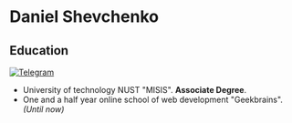 # Daniel Shevchenko
## Education
[![Telegram](https://upload.wikimedia.org/wikipedia/commons/8/82/Telegram_logo.svg)](https://nodesource.com/products/nsolid)
- University of technology NUST "MISIS". **Associate Degree**.
- One and a half year online school of web development "Geekbrains".  _(Until now)_
